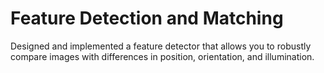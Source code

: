 # Feature Detection and Matching

Designed and implemented a feature detector that allows you to robustly compare images with differences in position, orientation, and illumination.
